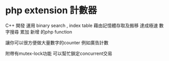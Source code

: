 php extension 計數器
====
C++ 開發 運用 binary search , index table 
藉由記憶體存取及搬移 達成極速 數字搜尋 累加 新增 的php function

讓你可以很方便做大量數字的counter
例如廣告計數

附帶有mutex-lock功能
可以幫忙鎖定concurrent交易


